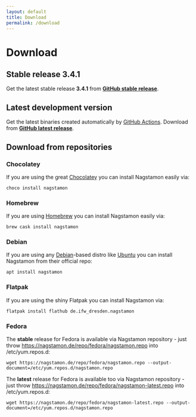 ```yaml
---
layout: default
title: Download
permalink: /download
---
```


# Download

## Stable release 3.4.1

Get the latest stable release **3.4.1** from **[GitHub stable release](https://github.com/HenriWahl/Nagstamon/releases/tag/3.4.1)**.

## Latest development version

Get the latest binaries created automatically by [GitHub Actions](https://github.com/features/actions). Download from **[GitHub latest release](https://github.com/HenriWahl/Nagstamon/releases/tag/latest)**.

## Download from repositories

### Chocolatey

If you are using the great [Chocolatey](https://chocolatey.org) you can install Nagstamon easily via:

`choco install nagstamon`

### Homebrew

If you are using [Homebrew](https://brew.sh) you can install Nagstamon easily via:

`brew cask install nagstamon`

### Debian

If you are using any [Debian](https://www.debian.org)-based distro like [Ubuntu](https://www.ubuntu.com) you can install Nagstamon from their official repo:

`apt install nagstamon`

### Flatpak

If you are using the shiny Flatpak you can install Nagstamon via:

`flatpak install flathub de.ifw_dresden.nagstamon`

### Fedora

The **stable** release for Fedora is available via Nagstamon repository - just throw https://nagstamon.de/repo/fedora/nagstamon.repo into /etc/yum.repos.d:

`wget https://nagstamon.de/repo/fedora/nagstamon.repo --output-document=/etc/yum.repos.d/nagstamon.repo`

The **latest** release for Fedora is available too via Nagstamon repository - just throw https://nagstamon.de/repo/fedora/nagstamon-latest.repo into /etc/yum.repos.d:

`wget https://nagstamon.de/repo/fedora/nagstamon-latest.repo --output-document=/etc/yum.repos.d/nagstamon.repo`

